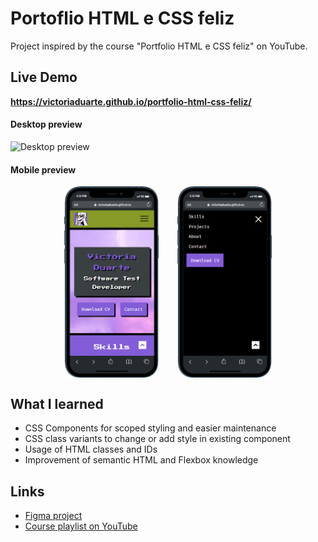 # Portoflio HTML e CSS feliz
 
Project inspired by the course "Portfolio HTML e CSS feliz" on YouTube.

## Live Demo
<strong>https://victoriaduarte.github.io/portfolio-html-css-feliz/</strong>

#### Desktop preview
<img src="img/readme-web-preview.png" alt="Desktop preview">

#### Mobile preview
<div style="display:flex;justify-content:center;gap:30px">
<img width='30%' src="img/readme-mobile-preview1-phone.png" alt="Mobile preview">
<img width='30%' src="img/readme-mobile-preview2-phone.png" alt="Mobile preview">
</div>

## What I learned
- CSS Components for scoped styling and easier maintenance
- CSS class variants to change or add style in existing component
- Usage of HTML classes and IDs
- Improvement of semantic HTML and Flexbox knowledge


## Links
- [Figma project](https://www.figma.com/file/GPuzBdwU29g86aSvHm3LXe/Curso-de-HTML-e-CSS-feliz---link-YouTube?type=design&node-id=0-1&mode=design)
- [Course playlist on YouTube](https://www.figma.com/file/GPuzBdwU29g86aSvHm3LXe/Curso-de-HTML-e-CSS-feliz---link-YouTube?type=design&node-id=0-1&mode=design)